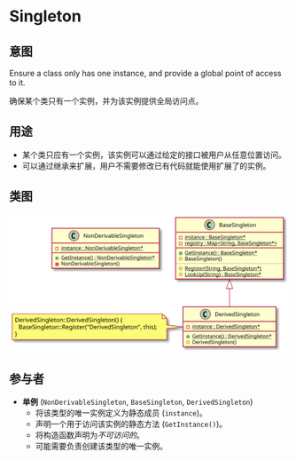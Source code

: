 # Singleton

## 意图
Ensure a class only has one instance, and provide a global point of access to it.

确保某个类只有一个实例，并为该实例提供全局访问点。

## 用途
- 某个类只应有一个实例，该实例可以通过给定的接口被用户从任意位置访问。
- 可以通过继承来扩展，用户不需要修改已有代码就能使用扩展了的实例。

## 类图
[![](./class.svg)](./class.txt)

## 参与者
- **单例** (`NonDerivableSingleton`, `BaseSingleton`, `DerivedSingleton`)
  - 将该类型的唯一实例定义为静态成员 (`instance`)。
  - 声明一个用于访问该实例的静态方法 (`GetInstance()`)。
  - 将构造函数声明为*不可访问的*。
  - 可能需要负责创建该类型的唯一实例。
